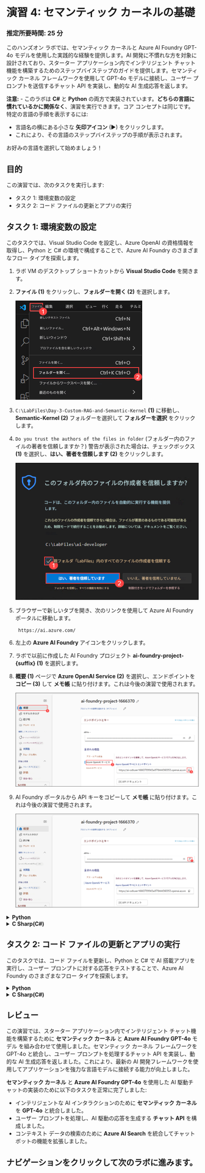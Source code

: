 # 演習 4: セマンティック カーネルの基礎

### 推定所要時間: 25 分

このハンズオン ラボでは、セマンティック カーネルと Azure AI Foundry GPT-4o モデルを使用した実践的な経験を提供します。AI 開発に不慣れな方を対象に設計されており、スターター アプリケーション内でインテリジェント チャット機能を構築するためのステップバイステップのガイドを提供します。セマンティック カーネル フレームワークを使用して GPT-4o モデルに接続し、ユーザー プロンプトを送信するチャット API を実装し、動的な AI 生成応答を返します。

**注意:** - このラボは **C#** と **Python** の両方で実装されています。**どちらの言語に慣れているかに関係なく**、演習を実行できます。コア コンセプトは同じです。特定の言語の手順を表示するには:
- 言語名の横にある小さな **矢印アイコン** (▶) をクリックします。
- これにより、その言語のステップバイステップの手順が表示されます。

お好みの言語を選択して始めましょう！

## 目的
この演習では、次のタスクを実行します:
- タスク 1: 環境変数の設定
- タスク 2: コード ファイルの更新とアプリの実行

## タスク 1: 環境変数の設定

このタスクでは、Visual Studio Code を設定し、Azure OpenAI の資格情報を取得し、Python と C# の環境で構成することで、Azure AI Foundry のさまざまなフロー タイプを探索します。

1. ラボ VM のデスクトップ ショートカットから **Visual Studio Code** を開きます。
2. **ファイル (1)** をクリックし、**フォルダーを開く (2)** を選択します。

    ![](./media/image_023.png)

3. `C:\LabFiles\Day-3-Custom-RAG-and-Semantic-Kernel` **(1)** に移動し、**Semantic-Kernel (2)** フォルダーを選択して **フォルダーを選択** をクリックします。

4. `Do you trust the authors of the files in folder` (フォルダー内のファイルの著者を信頼しますか？) 警告が表示された場合は、チェックボックス **(1)** を選択し、**はい、著者を信頼します (2)** をクリックします。

    ![](./media/image_025.png)

5. ブラウザーで新しいタブを開き、次のリンクを使用して Azure AI Foundry ポータルに移動します。

   ```
    https://ai.azure.com/
   ```

6. 左上の **Azure AI Foundry** アイコンをクリックします。
7. ラボで以前に作成した AI Foundry プロジェクト **ai-foundry-project-{suffix} (1)** を選択します。
8. **概要 (1)** ページで **Azure OpenAI Service (2)** を選択し、エンドポイントを **コピー (3)** して **メモ帳** に貼り付けます。これは今後の演習で使用されます。

    ![](./media/image_021.png)

9. AI Foundry ポータルから API キーをコピーして **メモ帳** に貼り付けます。これは今後の演習で使用されます。

    ![](./media/image_022.png)

<details>
<summary><strong>Python</strong></summary>

1. `Python>src` ディレクトリに移動し、**.env (1)** ファイルを開きます。

    ![](./media/image_026.png)

2. 演習の前にコピーした **Azure OpenAI Service エンドポイント** を `AZURE_OPENAI_ENDPOINT` の横に貼り付けます。
    >**注意:** **.env** ファイル内のすべての値が **二重引用符 (")** で囲まれていることを確認してください。

3. 演習の前にコピーした **API キー** を `AZURE_OPENAI_API_KEY` の横に貼り付けます。

    ![](./media/image_027.png)

4. ファイルを保存します。

</details>

<details>
<summary><strong>C Sharp(C#)</strong></summary>

1. `Dotnet>src>BlazorAI` ディレクトリに移動し、**appsettings.json (1)** ファイルを開きます。

    ![](./media/image_028.png)

2. 演習の前にコピーした **Azure OpenAI Service エンドポイント** を `AOI_ENDPOINT` の横に貼り付けます。
    >**注意:** **appsettings.json** ファイル内のすべての値が **二重引用符 (")** で囲まれていることを確認してください。

    >**注意:** エンドポイントから "/" を削除することを確認してください。

3. 演習の前にコピーした **API キー** を `AOI_API_KEY` の横に貼り付けます。

    ![](./media/image_029.png)

4. ファイルを保存します。

</details>

## タスク 2: コード ファイルの更新とアプリの実行

このタスクでは、コード ファイルを更新し、Python と C# で AI 搭載アプリを実行し、ユーザー プロンプトに対する応答をテストすることで、Azure AI Foundry のさまざまなフロー タイプを探索します。

<details>
<summary><strong>Python</strong></summary>

1. `Python>src` ディレクトリに移動し、**chat.py** ファイルを開きます。

    ![](./media/image_030.png)

2. ファイルの `#Import Modules` **(1)** セクションに次のコードを追加します。
    ```
    from semantic_kernel.connectors.ai.chat_completion_client_base import ChatCompletionClientBase
    from semantic_kernel.connectors.ai.open_ai import OpenAIChatPromptExecutionSettings
    import os
    ```

    ![](./media/image_031.png)

3. ファイルの `# Challenge 02 - Chat Completion Service` **(1)** セクションに次のコードを追加します。
    ```
    chat_completion_service = AzureChatCompletion(
        deployment_name=os.getenv("AZURE_OPENAI_CHAT_DEPLOYMENT_NAME"),
        api_key=os.getenv("AZURE_OPENAI_API_KEY"),
        endpoint=os.getenv("AZURE_OPENAI_ENDPOINT"),
        service_id="chat-service",
    )
    kernel.add_service(chat_completion_service)
    execution_settings = kernel.get_prompt_execution_settings_from_service_id("chat-service")
    ```

    ![](./media/image_032.png)

4. ファイルの `# Start Challenge 02 - Sending a message to the chat completion service by invoking kernel` **(1)** セクションに次のコードを追加します。
    ```
    global chat_history
    chat_history.add_user_message(user_input)
    chat_completion = kernel.get_service(type=ChatCompletionClientBase)
    execution_settings = kernel.get_prompt_execution_settings_from_service_id("chat-service")
    response = await chat_completion.get_chat_message_content(
        chat_history=chat_history,
        settings=execution_settings,
        kernel=kernel
    )
    chat_history.add_assistant_message(str(response))
    ```

    ![](./media/image_033.png)

5. ファイルの `#return result` **(1)** セクションに次のコードを追加します。
    ```
    logger.info(f"Response: {response}")
    return response
    ```

    ![](./media/image_034.png)

6. インデント エラーが発生した場合は、次の URL からコードを使用してください:
    ```
    https://raw.githubusercontent.com/CloudLabsAI-Azure/ai-developer/refs/heads/prod/CodeBase/python/lab-02.py
    ```
7. ファイルを保存します。
8. 左ペインで `Python>src` **(1)** を右クリックし、**統合ターミナルで開く (2)** を選択します。

    ![](./media/image_035.png)

9. 次のコマンドを使用してアプリを実行します。
    ```
    streamlit run app.py
    ```
10. 登録するためのメールが求められた場合は、以下のメールを使用し、**Enter** を押してください。
    ```
    test@gmail.com
    ```

    ![](./media/image_036.png)

11. アプリがブラウザーで自動的に開かない場合は、次の **URL** を使用してアクセスできます。

    ```
    http://localhost:8501
    ```
12. 次のプロンプトを送信し、AI の応答を確認します。
    プロンプト 1:
    ```
    Why is the sky blue?
    ```
    >**任意:** 日本語訳のプロンプトは
    ```
    なぜ空は青いのですか？
    ```

    プロンプト 2:
    ```
    Why is it red?
    ```
    >**任意:** 日本語訳のプロンプトは
    ```
    なぜ赤いのですか？
    ```

13. 以下のような応答が表示されます。

![](./media/image_037.png)

</details>

<details>
<summary><strong>C Sharp(C#)</strong></summary>

1. `Dotnet>src>BlazorAI>Components>Pages` ディレクトリに移動し、**Chat.razor.cs (1)** ファイルを開きます。

    ![](./media/image_038.png)

2. ファイルの `// Your code goes here(Line no. 92)` **(1)** セクションに次のコードを追加します。
    ```
    chatHistory.AddUserMessage(userMessage);
    var chatCompletionService = kernel.GetRequiredService<IChatCompletionService>();
    var assistantResponse = await chatCompletionService.GetChatMessageContentAsync(
        chatHistory: chatHistory,
        kernel: kernel);
    chatHistory.AddAssistantMessage(assistantResponse.Content);
    ```

    ![](./media/image_039.png)

3. インデント エラーが発生した場合は、次の URL からコードを使用してください。 
    ```
    https://raw.githubusercontent.com/CloudLabsAI-Azure/ai-developer/refs/heads/prod/CodeBase/c%23/lab-02.cs
    ```
4. ファイルを保存します。
5. 左ペインで `Dotnet>src>Aspire>Aspire.AppHost` を右クリックし、**統合ターミナルで開く** を選択します。

    ![](./media/image_040.png)

6. アプリをローカルで実行するために必要な dev-certificates を信頼するために次のコード行を実行し、**はい** を選択します。
    ```
    dotnet dev-certs https --trust
    ```

    ![](./media/image_041.png)

7. 次のコマンドを使用してアプリを実行します。
    ```
    dotnet run
    ```
8. ブラウザーで新しいタブを開き、**blazor-aichat** のリンク **https://localhost:7118/** に移動します。

    >**注意:** ブラウザーでセキュリティ警告が表示された場合は、ブラウザーを閉じて再度リンクに従ってください。

9. 次のプロンプトを送信し、AI の応答を確認します。
    プロンプト 1:
    ```
    Why is the sky blue?
    ```
    >**任意:** 日本語訳のプロンプトは
    ```
    なぜ空は青いのですか？
    ```

    プロンプト 2:
    ```
    Why is it red?
    ```
    >**任意:** 日本語訳のプロンプトは
    ```
    なぜ赤いのですか？
    ```
10. 以下のような応答が表示されます。

    ![](./media/image_042.png)

</details>

## レビュー

この演習では、スターター アプリケーション内でインテリジェント チャット機能を構築するために **セマンティック カーネル** と **Azure AI Foundry GPT-4o** モデル を組み合わせて使用しました。セマンティック カーネル フレームワークを GPT-4o と統合し、ユーザー プロンプトを処理するチャット API を実装し、動的な AI 生成応答を返しました。これにより、最新の AI 開発フレームワークを使用してアプリケーションを強力な言語モデルに接続する能力が向上しました。

**セマンティック カーネル** と **Azure AI Foundry GPT-4o** を使用した AI 駆動チャットの実装のために以下のタスクを正常に完了しました:  

- インテリジェントな AI インタラクションのために **セマンティック カーネル** を **GPT-4o** と統合しました。
- ユーザー プロンプトを処理し、AI 駆動の応答を生成する **チャット API** を構成しました。
- コンテキスト データの検索のために **Azure AI Search** を統合してチャットボットの機能を拡張しました。  

## ナビゲーションをクリックして次のラボに進みます。
